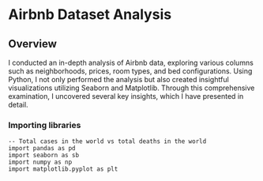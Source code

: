 # Airbnb Dataset Analysis 

## Overview
I conducted an in-depth analysis of Airbnb data, exploring various columns such as neighborhoods, prices, room types, and bed configurations. Using Python, I not only performed the analysis but also created insightful visualizations utilizing Seaborn and Matplotlib. Through this comprehensive examination, I uncovered several key insights, which I have presented in detail.

### Importing libraries  
```pyt
-- Total cases in the world vs total deaths in the world
import pandas as pd 
import seaborn as sb
import numpy as np
import matplotlib.pyplot as plt
```
